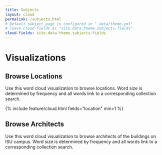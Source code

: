 ```yaml
---
title: Subjects
layout: cloud
permalink: /subjects.html
# Default subject page is configured in "_data/theme.yml"
# leave cloud-fields as "site.data.theme.subjects-fields"
cloud-fields: site.data.theme.subjects-fields
---
```


# Visualizations


## Browse Locations

Use this word cloud visualization to browse locations. Word size is determined by frequency and all words link to a corresponding collection search.

{% include feature/cloud.html fields="location" min=1 %}

## Browse Architects

Use this word cloud visualization to browse architects of the buildings on ISU campus.
Word size is determined by frequency and all words link to a corresponding collection search.